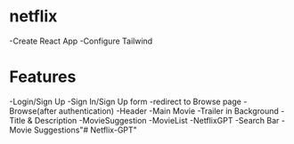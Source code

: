 # netflix

-Create React App
-Configure Tailwind

# Features
-Login/Sign Up
    -Sign In/Sign Up form
    -redirect to Browse page
-Browse(after authentication)
    -Header
    -Main Movie
        -Trailer in Background
        -Title & Description
        -MovieSuggestion
            -MovieList
-NetflixGPT
    -Search Bar
    -Movie Suggestions"# Netflix-GPT" 
